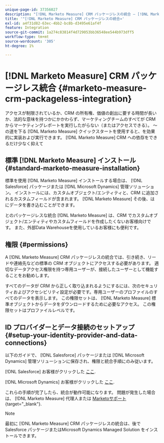 ```yaml
---
unique-page-id: 37356027
description: "[!DNL Marketo Measure] CRM パッケージレスの統合 — [!DNL Marketo Measure]"
title: '"[!DNL Marketo Measure] CRM パッケージレスの統合»'
exl-id: a4f31d82-63ec-4bb2-bc8b-d3495e61af4f
feature: Integration
source-git-commit: 1a274c83814f4d729053bb36548ee544b973dff5
workflow-type: tm+mt
source-wordcount: '305'
ht-degree: 1%

---
```


# [!DNL Marketo Measure] CRM パッケージレス統合 {#marketo-measure-crm-packageless-integration}

アクセスが制限されているか、CRM の所有権、価値の創出に要する時間が長いか、法的な意味を持つかにかかわらず、マーケティングチームのすべてが CRM からマーケティングレポートを実行したがらない（またはアクセスできる）。 ～の道を下る [!DNL Marketo Measure] クイックスタートを使用すると、を効果的に実装および実行できます。 [!DNL Marketo Measure] CRM への依存をできるだけ少なく抑えて

## 標準 [!DNL Marketo Measure] インストール {#standard-marketo-measure-installation}

標準を使用 [!DNL Marketo Measure] インストールする場合は、 [!DNL Salesforce] パッケージまたは [!DNL Microsoft Dynamics] 管理ソリューション。 インストールには、カスタムオブジェクト/エンティティと、CRM に追加されるカスタムフィールドが含まれます。 [!DNL Marketo Measure] その後、はにデータを書き込むことができます。

とのパッケージレスな統合 [!DNL Marketo Measure] は、CRM でカスタムオブジェクト/エンティティやカスタムフィールドを作成したくないお客様向けです。 また、外部Data Warehouseを使用しているお客様にも便利です。

## 権限 {#permissions}

A [!DNL Marketo Measure] CRM パッケージレスの統合では、引き続き、リードや連絡先などの標準の CRM オブジェクトにアクセスする必要があります。 適切なデータアクセス権限を持つ専用ユーザーが、接続したユーザーとして機能することをお勧めします。

すべてのデータが CRM から正しく取り込まれるようにするには、次のセキュリティおよびアクセシビリティ設定が必要です。専用ユーザーのプロファイルのすべてのデータを表示します。 この権限セットは、 [!DNL Marketo Measure] 標準オブジェクトからデータをダウンロードするために必要なアクセス。 この権限セットはプロファイルレベルです。

## ID プロバイダーとデータ接続のセットアップ {#setup-your-identity-provider-and-data-connections}

以下のガイドで、 [!DNL Salesforce] パッケージまたは [!DNL Microsoft Dynamics] 管理ソリューションに保存され、権限と統合手順にのみ従います。

[!DNL Salesforce] お客様がクリックした [ここ](/help/configuration-and-setup/marketo-measure-and-salesforce/marketo-measure-salesforce-package-installation-and-set-up.md).

[!DNL Microsoft Dynamics] お客様がクリックした [ここ](/help/marketo-measure-and-dynamics/getting-started-with-marketo-measure-and-dynamics/microsoft-dynamics-crm-installation-guide.md).

これらの手順が完了したら、統合が動作可能になります。 問題が発生した場合は、 [!DNL Marketo Measure] 代理人または [Marketoサポート](https://nation.marketo.com/t5/support/ct-p/Support){target="_blank"}.

>[!NOTE]
>
>最初に [!DNL Marketo Measure] CRM パッケージレスの統合は、後で Salesforce パッケージまたはMicrosoft Dynamics Managed Solution をインストールできます。
